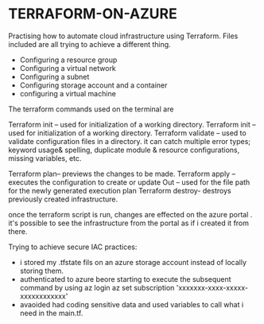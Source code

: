 # TERRAFORM-ON-AZURE
Practising how to automate cloud infrastructure using Terraform.
Files included are all trying to achieve a different thing.
- Configuring a resource group
- Configuring a virtual network
- Configuring a subnet
- Configuring storage account and a container
- configuring a virtual machine

The terraform commands used on the terminal are 

  Terraform init – used for initialization of a working directory.
  Terraform init – used for initialization of a working directory.
  Terraform validate – used to validate configuration files in a directory.
  it can catch multiple error types; keyword usage& spelling, duplicate module & resource configurations, missing variables, etc.

  Terraform plan– previews the changes to be made.
  Terraform apply – executes the configuration to create or update 
  Out – used for the file path for the newly generated execution plan 
  Terraform destroy- destroys previously created infrastructure.

once the terraform script is run, changes are effected on the azure portal . it's possible to see the infrastructure from the portal as if i created it from there.

Trying to achieve secure IAC practices:
- i stored my .tfstate fils on an azure storage account instead of locally storing them.
- authenticated to azure beore starting to execute the subsequent command by using
 az login
 az set subscription 'xxxxxxx-xxxx-xxxxx-xxxxxxxxxxxx'
 - avaoided had coding sensitive data and used variables to call what i need in the main.tf. 
